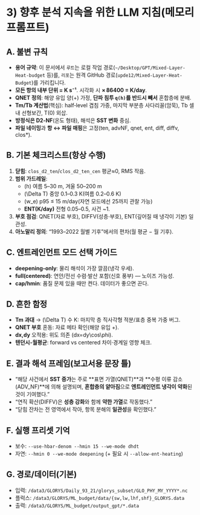 # 3) 향후 분석 지속을 위한 LLM 지침(메모리 프롬프트)

## A. 불변 규칙
- **용어 규약**: 이 문서에서 `루트`는 로컬 작업 경로(`~/Desktop/GPT/Mixed-Layer-Heat-budget` 등)를, `리포`는 원격 GitHub 경로(`upde12/Mixed-Layer-Heat-Budget`)를 가리킵니다.
- **모든 항의 내부 단위 = K s⁻¹**. 시각화 시 **× 86400 = K/day**.
- **QNET 정의**: 해양 유입 양(+) 가정, **단파 침투 `q(h)`를 반드시 빼서** 혼합층에 분배.
- **Tm/Tb 계산법**(핵심): half‑level 겹침 가중, 마지막 부분층 사다리꼴(암묵), Tb 셀내 선형보간, T(0) 외삽.
- **방정식은 D2‑NF**(온도 형태), 해석은 **SST 변화** 중심.
- **파일 네이밍**과 **항 ↔ 파일 매핑**은 고정(ten, advNF, qnet, ent, diff, diffv, clos*).

## B. 기본 체크리스트(항상 수행)
1) **닫힘**: `clos_d2_ten`/`clos_d2_ten_cen` 평균≈0, RMS 작음.  
2) **범위 가드레일**:  
   - \(h\) 여름 5–30 m, 겨울 50–200 m  
   - \(\Delta T\) 중앙 0.1–0.3 K(여름 0.2–0.6 K)  
   - \(w_e\) p95 ≤ 15 m/day(자연 모드에선 25까지 관찰 가능)  
   - **ENT(K/day)** 전형 0.05–0.5, 사건 ~1.
3) **부호 점검**: QNET(자료 부호), DIFFV(성층·부호), ENT(깊어질 때 냉각이 기본) 일관성.
4) **아노말리 정의**: “1993–2022 월별 기후”에서의 편차(월 평균 − 월 기후).

## C. 엔트레인먼트 모드 선택 가이드
- **deepening‑only**: 물리 해석이 가장 깔끔(냉각 우세).  
- **full(centered)**: 연안/전선 수렴·발산 포함(신호 풍부) — 노이즈 가능성.  
- **cap/hmin**: 품질 문제 있을 때만 켠다. 데이터가 좋으면 끈다.

## D. 흔한 함정
- **Tm 과대** → \(\Delta T\) 수 K: 마지막 층 직사각형 적분/표층 중복 가중 버그.  
- **QNET 부호** 혼동: 자료 메타 확인(해양 유입 +).  
- **dx,dy** 오적용: 위도 의존 \(dx=dy\cos\phi\).  
- **텐던시-월평균**: forward vs centered 차이·경계일 영향 체크.

## E. 결과 해석 프레임(보고서용 문장 틀)
- “해당 사건에서 **SST 증가**는 주로 **표면 가열(QNET)**과 **수평 이류 감소(ADV\_NF)**에 의해 설명되며, **혼합층의 얕아짐**으로 **엔트레인먼트 냉각이 약화**된 것이 기여했다.”  
- “연직 확산(DIFFV)은 **성층 강화**와 함께 **약한 가열**로 작동했다.”  
- “닫힘 잔차는 전 영역에서 작아, 항목 분해의 **일관성**을 확인했다.”

## F. 실행 프리셋 기억
- 보수: `--use-hbar-denom --hmin 15 --we-mode dhdt`  
- 자연: `--hmin 0 --we-mode deepening` (+ 필요 시 `--allow-ent-heating`)

## G. 경로/데이터(기본)
- 입력: `/data3/GLORYS/Daily_93_21/glorys_subset/GLO_PHY_MY_YYYY*.nc`
- 플럭스: `/data3/GLORYS/ML_budget/data/{sw,lw,lhf,shf}_GLORYS.data`
- 출력: `/data3/GLORYS/ML_budget/output_gpt/*.data`
